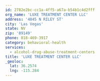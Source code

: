 ```yaml
---
id: 2782e2bc-cc1a-4ff5-a67a-b54b1c4d2fff
org_name: 'LUXE TREATMENT CENTER LLC'
address: '4845 N RILEY ST'
city: 'Las Vegas'
state: NV
zip: '89149'
phone: 818-469-3917
category: behavioral-health
services:
  - alcohol-drug-abuse-treatment-centers
title: 'LUXE TREATMENT CENTER LLC'
_geoloc:
  lat: 36.2574
  lng: -115.284
---
```

